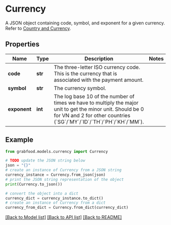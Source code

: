 # Currency

A JSON object containing code, symbol, and exponent for a given currency. Refer to [Country and Currency](#section/Getting-started/Country-and-currency).

## Properties

Name | Type | Description | Notes
------------ | ------------- | ------------- | -------------
**code** | **str** | The three-letter ISO currency code. This is the currency that is associated with the payment amount.  | 
**symbol** | **str** | The currency symbol.  | 
**exponent** | **int** | The log base 10 of the number of times we have to multiply the major unit to get the minor unit. Should be 0 for VN and 2 for other countries (&#x60;SG&#x60;/&#x60;MY&#x60;/&#x60;ID&#x60;/&#x60;TH&#x60;/&#x60;PH&#x60;/&#x60;KH&#x60;/&#x60;MM&#x60;).  | 

## Example

```python
from grabfood.models.currency import Currency

# TODO update the JSON string below
json = "{}"
# create an instance of Currency from a JSON string
currency_instance = Currency.from_json(json)
# print the JSON string representation of the object
print(Currency.to_json())

# convert the object into a dict
currency_dict = currency_instance.to_dict()
# create an instance of Currency from a dict
currency_from_dict = Currency.from_dict(currency_dict)
```
[[Back to Model list]](../README.md#documentation-for-models) [[Back to API list]](../README.md#documentation-for-api-endpoints) [[Back to README]](../README.md)


